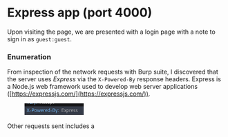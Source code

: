 # Express app (port 4000)

Upon visiting the page, we are presented with a login page with a note to sign in as `guest:guest`.&#x20;

### Enumeration&#x20;

From inspection of the network requests with Burp suite, I discovered that the server uses _Express_ via the  `X-Powered-By` response headers. Express is a Node.js web framework used to develop web server applications ([https://expressjs.com/](https://expressjs.com/)).

<figure><img src="../../../.gitbook/assets/image (40).png" alt=""><figcaption></figcaption></figure>

Other requests sent includes a&#x20;

